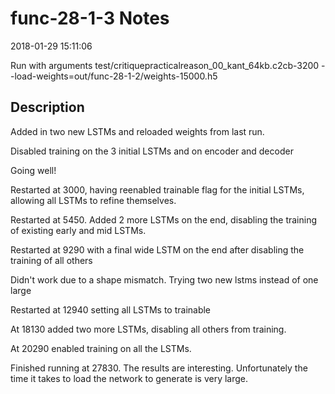 # func-28-1-3 Notes

2018-01-29 15:11:06

Run with arguments test/critiquepracticalreason_00_kant_64kb.c2cb-3200 --load-weights=out/func-28-1-2/weights-15000.h5

## Description

Added in two new LSTMs and reloaded weights from last run.

Disabled training on the 3 initial LSTMs and on encoder and decoder

Going well!

Restarted at 3000, having reenabled trainable flag for 
the initial LSTMs, allowing all LSTMs to refine themselves.

Restarted at 5450. Added 2 more LSTMs on the end, disabling the training 
of existing early and mid LSTMs.


Restarted at 9290 with a final wide LSTM on the end after disabling the training of all others

Didn't work due to a shape mismatch. Trying two new lstms instead of one large

Restarted at 12940 setting all LSTMs to trainable

At 18130 added two more LSTMs, disabling all others from training.


At 20290 enabled training on all the LSTMs. 

Finished running at 27830. The results are interesting. 
Unfortunately the time it takes to load the network to 
generate is very large. 
